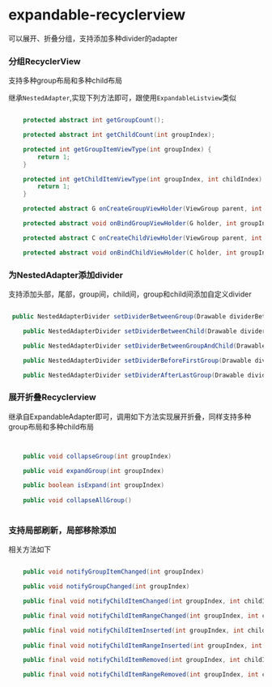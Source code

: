 # expandable-recyclerview
可以展开、折叠分组，支持添加多种divider的adapter


### 分组RecyclerView

支持多种group布局和多种child布局

继承`NestedAdapter`,实现下列方法即可，跟使用`ExpandableListview`类似

```java

    protected abstract int getGroupCount();

    protected abstract int getChildCount(int groupIndex);

    protected int getGroupItemViewType(int groupIndex) {
        return 1;
    }

    protected int getChildItemViewType(int groupIndex, int childIndex) {
        return 1;
    }

    protected abstract G onCreateGroupViewHolder(ViewGroup parent, int viewType);

    protected abstract void onBindGroupViewHolder(G holder, int groupIndex);

    protected abstract C onCreateChildViewHolder(ViewGroup parent, int viewType);

    protected abstract void onBindChildViewHolder(C holder, int groupIndex, int childIndex);


```



### 为NestedAdapter添加divider

支持添加头部，尾部，group间，child间，group和child间添加自定义divider

```java

 public NestedAdapterDivider setDividerBetweenGroup(Drawable dividerBetweenGroup)  

    public NestedAdapterDivider setDividerBetweenChild(Drawable dividerBetweenChild)  

    public NestedAdapterDivider setDividerBetweenGroupAndChild(Drawable dividerBetweenGroupAndChild)  

    public NestedAdapterDivider setDividerBeforeFirstGroup(Drawable dividerBeforeFirstGroup) 

    public NestedAdapterDivider setDividerAfterLastGroup(Drawable dividerAfterLastGroup)  


```

### 展开折叠Recyclerview

继承自ExpandableAdapter即可，调用如下方法实现展开折叠，同样支持多种group布局和多种child布局

```java


    public void collapseGroup(int groupIndex) 

    public void expandGroup(int groupIndex)  

    public boolean isExpand(int groupIndex) 
    
    public void collapseAllGroup()  
    

```


### 支持局部刷新，局部移除添加

相关方法如下

```java

    public void notifyGroupItemChanged(int groupIndex)  

    public void notifyGroupChanged(int groupIndex)  

    public final void notifyChildItemChanged(int groupIndex, int childIndex)  

    public final void notifyChildItemRangeChanged(int groupIndex, int childIndex, int itemCount)  

    public final void notifyChildItemInserted(int groupIndex, int childIndex)  
    
    public final void notifyChildItemRangeInserted(int groupIndex, int childIndex, int itemCount)  

    public final void notifyChildItemRemoved(int groupIndex, int childIndex)  

    public final void notifyChildItemRangeRemoved(int groupIndex, int childIndex, int itemCount) 

```
